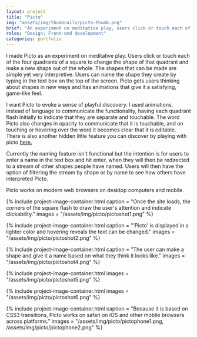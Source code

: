 ```yaml
---
layout: project
title: "Picto"
img: "assets/img/thumbnails/picto-thumb.png"
brief: "An experiment on meditative play, users click or touch each of the four quadrants of a square to change the shape of that quadrant and make a new shape out of the whole. The shapes that can be made are simple yet very interpretive."
roles: "Design; Front-end development"
categories: portfolio
---
```


I made Picto as an experiment on meditative play. Users click or touch each of the four quadrants of a square to change the shape of that quadrant and make a new shape out of the whole. The shapes that can be made are simple yet very interpretive. Users can name the shape they create by typing in the text box on the top of the screen. Picto gets users thinking about shapes in new ways and has animations that give it a satisfying, game-like feel.

I want Picto to evoke a sense of playful discovery. I used animations, instead of language to communicate the functionality, having each quadrant flash initially to indicate that they are separate and touchable. The word Picto also changes in opacity to communicate that it is touchable, and on touching or hovering over the word it becomes clear that it is editable. There is also another hidden little feature you can discover by playing with picto [here.](http://zachtemkin.us/lab/picto/)

Currently the naming feature isn't functional but the intention is for users to enter a name in the text box and hit enter, when they will then be redirected to a stream of other shapes people have named. Users will then have the option of filtering the stream by shape or by name to see how others have interpreted Picto.

Picto works on modern web browsers on desktop computers and mobile.

{% 
  include project-image-container.html
  caption = "Once the site loads, the corners of the square flash to draw the user's attention and indicate clickability."
  images = "/assets/img/picto/pictoshot1.png"
%}

{% 
  include project-image-container.html
  caption = "'Picto' is displayed in a lighter color and hovering reveals the text can be changed."
  images = "/assets/img/picto/pictoshot2.png"
%}

{% 
  include project-image-container.html
  caption = "The user can make a shape and give it a name based on what they think it looks like."
  images = "/assets/img/picto/pictoshot4.png"
%}

{% 
  include project-image-container.html
  images = "/assets/img/picto/pictoshot5.png"
%}

{% 
  include project-image-container.html
  images = "/assets/img/picto/pictoshot6.png"
%}

{% 
  include project-image-container.html
  caption = "Because it is based on CSS3 transitions, Picto works on safari on iOS and other mobile browsers across platforms."
  images = "/assets/img/picto/pictophone1.png, /assets/img/picto/pictophone2.png"
%}